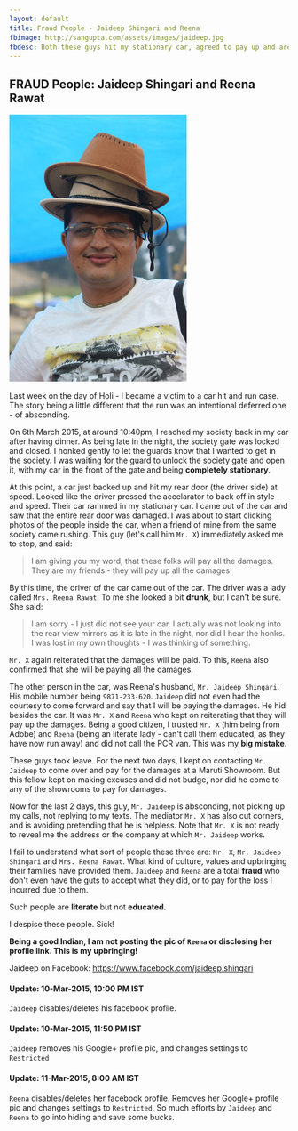 ```yaml
---
layout: default
title: Fraud People - Jaideep Shingari and Reena
fbimage: http://sangupta.com/assets/images/jaideep.jpg
fbdesc: Both these guys hit my stationary car, agreed to pay up and are now absconding.
---
```


## FRAUD People: Jaideep Shingari and Reena Rawat

<img src="/assets/images/jaideep.jpg" width="320" height="480" class="img-thumbnail" />


Last week on the day of Holi - I became a victim to a car hit and run case. The story being a little
different that the run was an intentional deferred one - of absconding.

On 6th March 2015, at around 10:40pm, I reached my society back in my car after having dinner. As being
late in the night, the society gate was locked and closed. I honked gently to let the guards know that I
wanted to get in the society. I was waiting for the guard to unlock the society gate and open it, with my
car in the front of the gate and being **completely stationary**.

At this point, a car just backed up and hit my rear door (the driver side) at speed. Looked like the driver
pressed the accelarator to back off in style and speed. Their car rammed in my stationary car. I came out
of the car and saw that the entire rear door was damaged. I was about to start clicking photos of the people
inside the car, when a friend of mine from the same society came rushing. This guy (let's call him `Mr. X`) 
immediately asked me to stop, and said:

> I am giving you my word, that these folks will pay all the damages. They are my friends - they will
> pay up all the damages.

By this time, the driver of the car came out of the car. The driver was a lady called `Mrs. Reena Rawat`. To
me she looked a bit **drunk**, but I can't be sure. She said:

> I am sorry - I just did not see your car. I actually was not looking into the rear view mirrors as it is late
> in the night, nor did I hear the honks. I was lost in my own thoughts - I was thinking of something.

`Mr. X` again reiterated that the damages will be paid. To this, `Reena` also confirmed that she will be paying
all the damages.

The other person in the car, was Reena's husband, `Mr. Jaideep Shingari`. His mobile number being `9871-233-620`.
`Jaideep` did not even had the courtesy to come forward and say that I will be paying the damages. He hid besides
the car. It was `Mr. X` and `Reena` who kept on reiterating that they will pay up the damages. Being a good citizen,
I trusted `Mr. X` (him being from Adobe) and `Reena` (being an literate lady - can't call them educated, as
they have now run away) and did not call the PCR van. This was my **big mistake**.

These guys took leave. For the next two days, I kept on contacting `Mr. Jaideep` to come over and pay for the
damages at a Maruti Showroom. But this fellow kept on making excuses and did not budge, nor did he come to
any of the showrooms to pay for damages.

Now for the last 2 days, this guy, `Mr. Jaideep` is absconding, not picking up my calls, not replying to my texts. 
The mediator `Mr. X` has also cut corners, and is avoiding pretending that he is helpless. Note that `Mr. X` is not
ready to reveal me the address or the company at which `Mr. Jaideep` works.

I fail to understand what sort of people these three are: `Mr. X`, `Mr. Jaideep Shingari` and `Mrs. Reena Rawat`. What
kind of culture, values and upbringing their families have provided them. `Jaideep` and `Reena` are a total **fraud**
who don't even have the guts to accept what they did, or to pay for the loss I incurred due to them.

Such people are **literate** but not **educated**.

I despise these people. Sick!

**Being a good Indian, I am not posting the pic of `Reena` or disclosing her profile link. This is my upbringing!**

Jaideep on Facebook: https://www.facebook.com/jaideep.shingari

#### Update: 10-Mar-2015, 10:00 PM IST

`Jaideep` disables/deletes his facebook profile.

#### Update: 10-Mar-2015, 11:50 PM IST

`Jaideep` removes his Google+ profile pic, and changes settings to `Restricted`

#### Update: 11-Mar-2015, 8:00 AM IST

`Reena` disables/deletes her facebook profile. Removes her Google+ profile pic and changes settings to `Restricted`. So much efforts by `Jaideep` and `Reena` to go into hiding and save some bucks.
